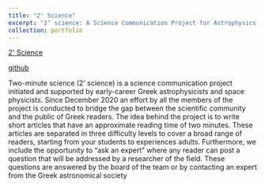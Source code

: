 ```yaml
---
title: "2' Science"
excerpt: "2’ science: A Science Communication Project for Astrophysics & Space Physics <br/><img src='/images/2sci_logo.jpg'>"
collection: portfolio
---
```


[2' Science](https://sites.google.com/view/2sciencegr/home?authuser=0)

[github](https://github.com/2-science)

Two-minute science (2’ science) is a science communication project initiated and supported by early-career Greek astrophysicists and space physicists. Since December 2020 an effort by all the members of the project is conducted to bridge the gap between the scientific community and the public of Greek readers. The idea behind the project is to write short articles that have an approximate reading time of two minutes. These articles are separated in three difficulty levels to cover a broad range of readers, starting from your students to experiences adults. Furthermore, we include the opportunity to “ask an expert” where any reader can post a question that will be addressed by a researcher of the field. These questions are answered by the board of the team or by contacting an expert from the Greek astronomical society
